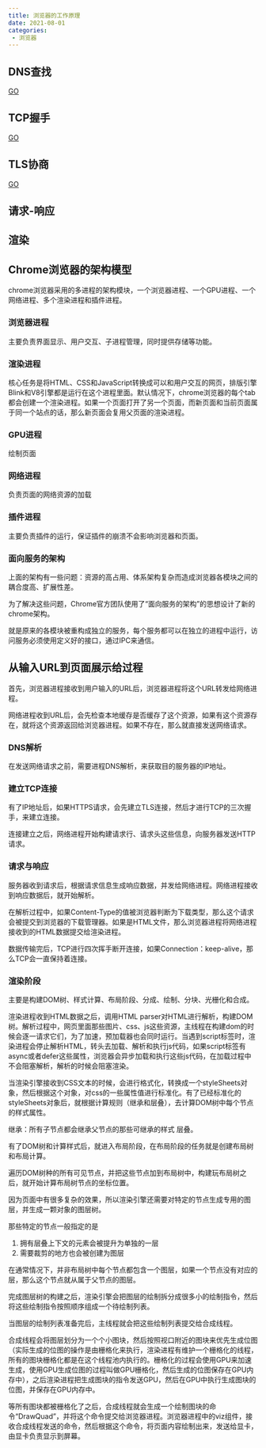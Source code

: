 ```yaml
---
title: 浏览器的工作原理
date: 2021-08-01
categories: 
 - 浏览器
---
```


## DNS查找
[GO](../计算机网络/DNS查询过程.md)

## TCP握手
[GO](../计算机网络/三握四挥.md)

## TLS协商
[GO](../计算机网络/https.md)

## 请求-响应

## 渲染
## Chrome浏览器的架构模型
chrome浏览器采用的多进程的架构模块，一个浏览器进程、一个GPU进程、一个网络进程、多个渲染进程和插件进程。

### 浏览器进程
主要负责界面显示、用户交互、子进程管理，同时提供存储等功能。

### 渲染进程
核心任务是将HTML、CSS和JavaScript转换成可以和用户交互的网页，排版引擎Blink和V8引擎都是运行在这个进程里面。默认情况下，chrome浏览器的每个tab都会创建一个渲染进程。如果一个页面打开了另一个页面，而新页面和当前页面属于同一个站点的话，那么新页面会复用父页面的渲染进程。

### GPU进程
绘制页面

### 网络进程
负责页面的网络资源的加载

### 插件进程
主要负责插件的运行，保证插件的崩溃不会影响浏览器和页面。

### 面向服务的架构
上面的架构有一些问题：资源的高占用、体系架构复杂而造成浏览器各模块之间的耦合度高、扩展性差。

为了解决这些问题，Chrome官方团队使用了“面向服务的架构”的思想设计了新的chrome架构。

就是原来的各模块被重构成独立的服务，每个服务都可以在独立的进程中运行，访问服务必须使用定义好的接口，通过IPC来通信。

## 从输入URL到页面展示给过程
首先，浏览器进程接收到用户输入的URL后，浏览器进程将这个URL转发给网络进程。

网络进程收到URL后，会先检查本地缓存是否缓存了这个资源，如果有这个资源存在，就将这个资源返回给浏览器进程。如果不存在，那么就直接发送网络请求。

### DNS解析
在发送网络请求之前，需要进程DNS解析，来获取目的服务器的IP地址。

### 建立TCP连接
有了IP地址后，如果HTTPS请求，会先建立TLS连接，然后才进行TCP的三次握手，来建立连接。

连接建立之后，网络进程开始构建请求行、请求头这些信息，向服务器发送HTTP请求。

### 请求与响应
服务器收到请求后，根据请求信息生成响应数据，并发给网络进程。网络进程接收到响应数据后，就开始解析。

在解析过程中，如果Content-Type的值被浏览器判断为下载类型，那么这个请求会被提交到浏览器的下载管理器。如果是HTML文件，那么浏览器进程将网络进程接收到的HTML数据提交给渲染进程。

数据传输完后，TCP进行四次挥手断开连接，如果Connection：keep-alive，那么TCP会一直保持着连接。

### 渲染阶段
主要是构建DOM树、样式计算、布局阶段、分成、绘制、分块、光栅化和合成。

渲染进程收到HTML数据之后，调用HTML parser对HTML进行解析，构建DOM树。解析过程中，网页里面那些图片、css、js这些资源，主线程在构建dom的时候会逐一请求它们，为了加速，预加载器也会同时运行。当遇到script标签时，渲染进程会停止解析HTML，转头去加载、解析和执行js代码，如果script标签有async或者defer这些属性，浏览器会异步加载和执行这些js代码，在加载过程中不会阻塞解析，解析的时候会阻塞渲染。

当渲染引擎接收到CSS文本的时候，会进行格式化，转换成一个styleSheets对象，然后根据这个对象，对css的一些属性值进行标准化。有了已经标准化的styleSheets对象后，就根据计算规则（继承和层叠），去计算DOM树中每个节点的样式属性。

继承：所有子节点都会继承父节点的那些可继承的样式
层叠。

有了DOM树和计算样式后，就进入布局阶段，在布局阶段的任务就是创建布局树和布局计算。

遍历DOM树种的所有可见节点，并把这些节点加到布局树中，构建玩布局树之后，就开始计算布局树节点的坐标位置。

因为页面中有很多复杂的效果，所以渲染引擎还需要对特定的节点生成专用的图层，并生成一颗对象的图层树。

那些特定的节点一般指定的是
1. 拥有层叠上下文的元素会被提升为单独的一层
2. 需要裁剪的地方也会被创建为图层


在通常情况下，并非布局树中每个节点都包含一个图层，如果一个节点没有对应的层，那么这个节点就从属于父节点的图层。

完成图层树的构建之后，渲染引擎会把图层的绘制拆分成很多小的绘制指令，然后将这些绘制指令按照顺序组成一个待绘制列表。

当图层的绘制列表准备完后，主线程就会把这些绘制列表提交给合成线程。

合成线程会将图层划分为一个个小图块，然后按照视口附近的图块来优先生成位图（实际生成的位图的操作是由栅格化来执行，渲染进程有维护一个栅格化的线程，所有的图块栅格化都是在这个线程池内执行的。栅格化的过程会使用GPU来加速生成，使用GPU生成位图的过程叫做GPU栅格化，然后生成的位图保存在GPU内存中），之后渲染进程把生成图块的指令发送GPU，然后在GPU中执行生成图块的位图，并保存在GPU内存中。

等所有图块都被栅格化了之后，合成线程就会生成一个绘制图块的命令“DrawQuad”，并将这个命令提交给浏览器进程。浏览器进程中的viz组件，接收合成线程发送的命令，然后根据这个命令，将页面内容绘制出来，发送给显卡，由显卡负责显示到屏幕。


